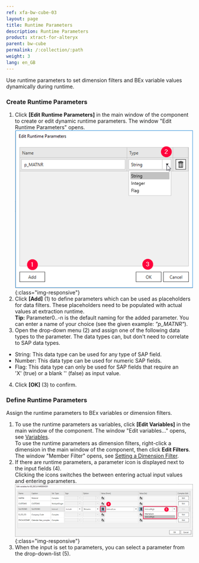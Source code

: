 ```yaml
---
ref: xfa-bw-cube-03
layout: page
title: Runtime Parameters
description: Runtime Parameters
product: xtract-for-alteryx
parent: bw-cube
permalink: /:collection/:path
weight: 3
lang: en_GB
---
```

Use runtime parameters to set dimension filters and BEx variable values dynamically during runtime.<br>

### Create Runtime Parameters 

1. Click **[Edit Runtime Parameters]** in the main window of the component to create or edit dynamic runtime parameters.
The window "Edit Runtime Parameters" opens.<br> 
![Add parameters](/img/content/odp/odp-settings-add-parameters.png){:class="img-responsive"}<br> 
2. Click **[Add]** (1) to define parameters which can be used as placeholders for data filters. These placeholders need to be populated with actual values at extraction runtime.<br>
**Tip:** Parameter0..-n is the default naming for the added parameter. You can enter a name of your choice (see the given example: *"p_MATNR"*).
3. Open the drop-down menu (2) and assign one of the following data types to the parameter. The data types can, but don't need to correlate to SAP data types. 
- String: This data type can be used for any type of SAP field.
- Number: This data type can be used for numeric SAP fields.
- Flag: This data type can only be used for SAP fields that require an 'X'&nbsp;(true) or a blank ''&nbsp;(false) as input value.<br>
4. Click **[OK]** (3) to confirm.

### Define Runtime Parameters

Assign the runtime parameters to BEx variables or dimension filters.

1. To use the runtime parameters as variables, click **[Edit Variables]** in the main window of the component. The window "Edit variables..." opens, see [Variables](./bw-cube-variables).<br> 
To use the runtime parameters as dimension filters, right-click a dimension in the main window of the component, then click **Edit Filters**. The window "Member Filter" opens, see [Setting a Dimension Filter](./using-bw-cube-component#setting-a-dimension-filter).<br> 
2. If there are runtime parameters, a parameter icon is displayed next to the input fields (4). <br>
Clicking the icons switches the between entering actual input values and entering parameters.<br>
![Selection With Parameters](/img/content/bwcube-parameters.png){:class="img-responsive"}
3. When the input is set to parameters, you can select a parameter from the drop-down-list (5).


